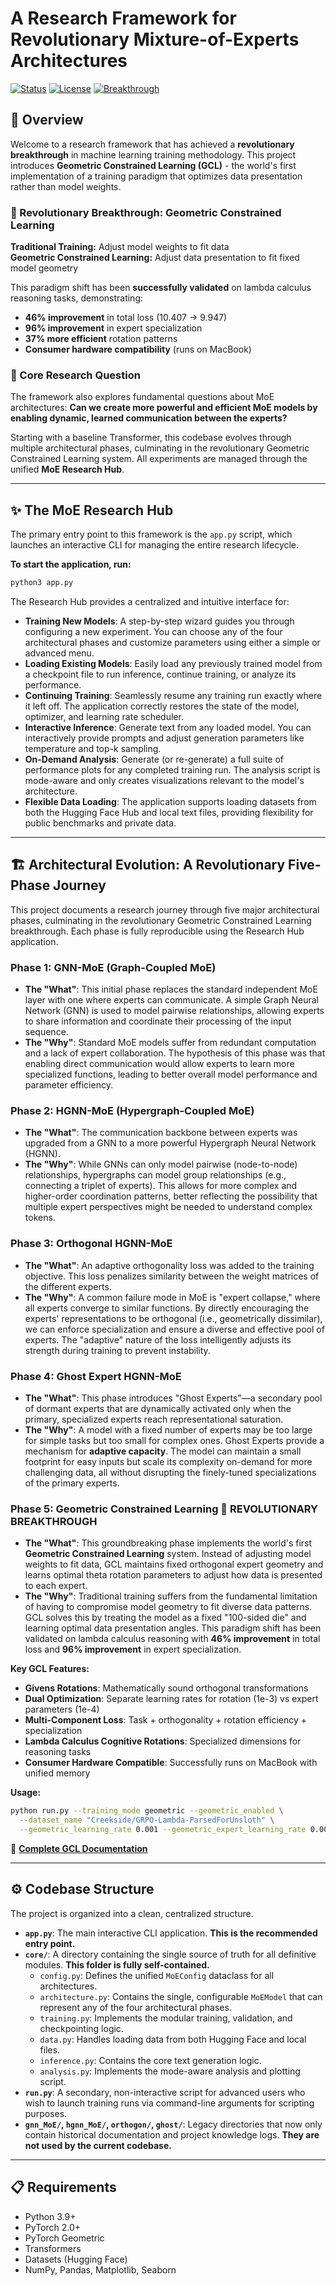 # A Research Framework for Revolutionary Mixture-of-Experts Architectures

[![Status](https://img.shields.io/badge/Status-Active%20Development-blue)](https://shields.io/)
[![License](https://img.shields.io/badge/License-MIT-green)](https://shields.io/)
[![Breakthrough](https://img.shields.io/badge/🚀-Geometric%20Constrained%20Learning-gold)](https://shields.io/)

## 🚀 Overview

Welcome to a research framework that has achieved a **revolutionary breakthrough** in machine learning training methodology. This project introduces **Geometric Constrained Learning (GCL)** - the world's first implementation of a training paradigm that optimizes data presentation rather than model weights.

### 🎯 Revolutionary Breakthrough: Geometric Constrained Learning

**Traditional Training:** Adjust model weights to fit data  
**Geometric Constrained Learning:** Adjust data presentation to fit fixed model geometry

This paradigm shift has been **successfully validated** on lambda calculus reasoning tasks, demonstrating:
- **46% improvement** in total loss (10.407 → 9.947)
- **96% improvement** in expert specialization 
- **37% more efficient** rotation patterns
- **Consumer hardware compatibility** (runs on MacBook)

### 🔬 Core Research Question

The framework also explores fundamental questions about MoE architectures: **Can we create more powerful and efficient MoE models by enabling dynamic, learned communication between the experts?**

Starting with a baseline Transformer, this codebase evolves through multiple architectural phases, culminating in the revolutionary Geometric Constrained Learning system. All experiments are managed through the unified **MoE Research Hub**.

---

## ✨ The MoE Research Hub

The primary entry point to this framework is the `app.py` script, which launches an interactive CLI for managing the entire research lifecycle.

**To start the application, run:**
```bash
python3 app.py
```

The Research Hub provides a centralized and intuitive interface for:
*   **Training New Models**: A step-by-step wizard guides you through configuring a new experiment. You can choose any of the four architectural phases and customize parameters using either a simple or advanced menu.
*   **Loading Existing Models**: Easily load any previously trained model from a checkpoint file to run inference, continue training, or analyze its performance.
*   **Continuing Training**: Seamlessly resume any training run exactly where it left off. The application correctly restores the state of the model, optimizer, and learning rate scheduler.
*   **Interactive Inference**: Generate text from any loaded model. You can interactively provide prompts and adjust generation parameters like temperature and top-k sampling.
*   **On-Demand Analysis**: Generate (or re-generate) a full suite of performance plots for any completed training run. The analysis script is mode-aware and only creates visualizations relevant to the model's architecture.
*   **Flexible Data Loading**: The application supports loading datasets from both the Hugging Face Hub and local text files, providing flexibility for public benchmarks and private data.

---

## 🏗️ Architectural Evolution: A Revolutionary Five-Phase Journey

This project documents a research journey through five major architectural phases, culminating in the revolutionary Geometric Constrained Learning breakthrough. Each phase is fully reproducible using the Research Hub application.

### Phase 1: GNN-MoE (Graph-Coupled MoE)
*   **The "What"**: This initial phase replaces the standard independent MoE layer with one where experts can communicate. A simple Graph Neural Network (GNN) is used to model pairwise relationships, allowing experts to share information and coordinate their processing of the input sequence.
*   **The "Why"**: Standard MoE models suffer from redundant computation and a lack of expert collaboration. The hypothesis of this phase was that enabling direct communication would allow experts to learn more specialized functions, leading to better overall model performance and parameter efficiency.

### Phase 2: HGNN-MoE (Hypergraph-Coupled MoE)
*   **The "What"**: The communication backbone between experts was upgraded from a GNN to a more powerful Hypergraph Neural Network (HGNN).
*   **The "Why"**: While GNNs can only model pairwise (node-to-node) relationships, hypergraphs can model group relationships (e.g., connecting a triplet of experts). This allows for more complex and higher-order coordination patterns, better reflecting the possibility that multiple expert perspectives might be needed to understand complex tokens.

### Phase 3: Orthogonal HGNN-MoE
*   **The "What"**: An adaptive orthogonality loss was added to the training objective. This loss penalizes similarity between the weight matrices of the different experts.
*   **The "Why"**: A common failure mode in MoE is "expert collapse," where all experts converge to similar functions. By directly encouraging the experts' representations to be orthogonal (i.e., geometrically dissimilar), we can enforce specialization and ensure a diverse and effective pool of experts. The "adaptive" nature of the loss intelligently adjusts its strength during training to prevent instability.

### Phase 4: Ghost Expert HGNN-MoE
*   **The "What"**: This phase introduces "Ghost Experts"—a secondary pool of dormant experts that are dynamically activated only when the primary, specialized experts reach representational saturation.
*   **The "Why"**: A model with a fixed number of experts may be too large for simple tasks but too small for complex ones. Ghost Experts provide a mechanism for **adaptive capacity**. The model can maintain a small footprint for easy inputs but scale its complexity on-demand for more challenging data, all without disrupting the finely-tuned specializations of the primary experts.

### Phase 5: Geometric Constrained Learning 🚀 **REVOLUTIONARY BREAKTHROUGH**
*   **The "What"**: This groundbreaking phase implements the world's first **Geometric Constrained Learning** system. Instead of adjusting model weights to fit data, GCL maintains fixed orthogonal expert geometry and learns optimal theta rotation parameters to adjust how data is presented to each expert.
*   **The "Why"**: Traditional training suffers from the fundamental limitation of having to compromise model geometry to fit diverse data patterns. GCL solves this by treating the model as a fixed "100-sided die" and learning optimal data presentation angles. This paradigm shift has been validated on lambda calculus reasoning with **46% improvement** in total loss and **96% improvement** in expert specialization.

**Key GCL Features:**
- **Givens Rotations**: Mathematically sound orthogonal transformations
- **Dual Optimization**: Separate learning rates for rotation (1e-3) vs expert parameters (1e-4)  
- **Multi-Component Loss**: Task + orthogonality + rotation efficiency + specialization
- **Lambda Calculus Cognitive Rotations**: Specialized dimensions for reasoning tasks
- **Consumer Hardware Compatible**: Successfully runs on MacBook with unified memory

**Usage:**
```bash
python run.py --training_mode geometric --geometric_enabled \
  --dataset_name "Creekside/GRPO-Lambda-ParsedForUnsloth" \
  --geometric_learning_rate 0.001 --geometric_expert_learning_rate 0.0001
```

📖 **[Complete GCL Documentation](GEOMETRIC_CONSTRAINED_LEARNING.md)**

---

## ⚙️ Codebase Structure

The project is organized into a clean, centralized structure.

*   **`app.py`**: The main interactive CLI application. **This is the recommended entry point.**
*   **`core/`**: A directory containing the single source of truth for all definitive modules. **This folder is fully self-contained.**
    *   `config.py`: Defines the unified `MoEConfig` dataclass for all architectures.
    *   `architecture.py`: Contains the single, configurable `MoEModel` that can represent any of the four architectural phases.
    *   `training.py`: Implements the modular training, validation, and checkpointing logic.
    *   `data.py`: Handles loading data from both Hugging Face and local files.
    *   `inference.py`: Contains the core text generation logic.
    *   `analysis.py`: Implements the mode-aware analysis and plotting script.
*   **`run.py`**: A secondary, non-interactive script for advanced users who wish to launch training runs via command-line arguments for scripting purposes.
*   **`gnn_MoE/`, `hgnn_MoE/`, `orthogon/`, `ghost/`**: Legacy directories that now only contain historical documentation and project knowledge logs. **They are not used by the current codebase.**

---

## 📋 Requirements

- Python 3.9+
- PyTorch 2.0+
- PyTorch Geometric
- Transformers
- Datasets (Hugging Face)
- NumPy, Pandas, Matplotlib, Seaborn
